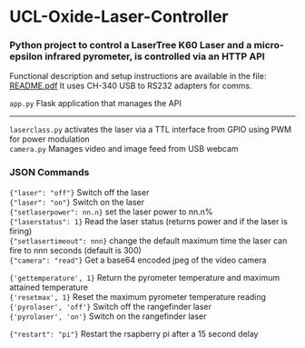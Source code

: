 # UCL-Oxide-Laser-Controller


### Python project to control a LaserTree K60 Laser and a micro-epsilon infrared pyrometer, is controlled via an HTTP API

Functional description and setup instructions are available in the file: [README.pdf](./README.pdf)
It uses CH-340 USB to RS232 adapters for comms. 

`app.py`			    Flask application that manages the API 

----------------------------------------------------

`laserclass.py`	  activates the laser via a TTL interface from GPIO using PWM for power modulation  
`camera.py`    Manages video and image feed from USB webcam

### JSON Commands
`{"laser": "off"}` Switch off the laser  
`{"laser": "on"}` Switch on the laser  
`{"setlaserpower": nn.n}` set the laser power to nn.n%  
`{"laserstatus": 1}` Read the laser status (returns power and if the laser is firing)  
`{"setlasertimeout": nnn}` change the default maximum time the laser can fire to nnn seconds (default is 300)  
`{"camera": "read"}` Get a base64 encoded jpeg of the video camera  
 
`{'gettemperature', 1}` Return the pyrometer temperature and maximum attained temperature  
`{'resetmax', 1}` Reset the maximum pyrometer temperature reading   
`{'pyrolaser', 'off'}` Switch off the rangefinder laser  
`{'pyrolaser', 'on'}` Switch on the rangefinder laser  

`{"restart": "pi"}` Restart the rsapberry pi after a 15 second delay

